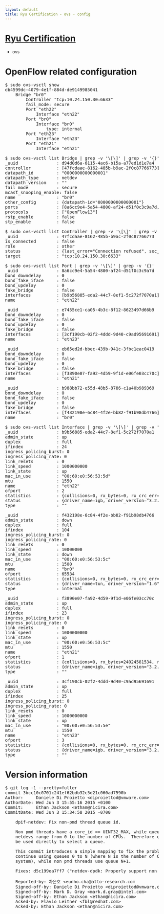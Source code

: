 ```yaml
---
layout: default
title: Ryu Certification - ovs - config
---
```

# [Ryu Certification](http://osrg.github.io/ryu/certification.html)
* ovs 

# OpenFlow related configuration
<pre>
$ sudo ovs-vsctl show
db4599dc-4079-4e1f-884d-de9149985041
    Bridge "br0"
        Controller "tcp:10.24.150.30:6633"
        fail_mode: secure
        Port "eth22"
            Interface "eth22"
        Port "br0"
            Interface "br0"
                type: internal
        Port "eth23"
            Interface "eth23"
        Port "eth21"
            Interface "eth21"

$ sudo ovs-vsctl list Bridge | grep -v '\[\]' | grep -v '{}'
_uuid               : d94d0d6a-6115-4ac6-b15a-a77ed1d1e7a4
controller          : [47fcdaae-8162-485b-b9ac-2f0c87766773]
datapath_id         : "0000000000000001"
datapath_type       : netdev
datapath_version    : "<built-in>"
fail_mode           : secure
mcast_snooping_enable: false
name                : "br0"
other_config        : {datapath-id="0000000000000001"}
ports               : [8a6cc9e4-5a54-4800-af24-d51f0c3c9a7d, b988bb72-e55d-48b5-8786-c1a40b989369, e7455ce1-ca05-4b3c-8f12-8623497d66b9, eb65ed2d-bbec-439b-941c-3fbc1eac0419]
protocols           : ["OpenFlow13"]
rstp_enable         : false
stp_enable          : false

$ sudo ovs-vsctl list Controller | grep -v '\[\]' | grep -v '{}'
_uuid               : 47fcdaae-8162-485b-b9ac-2f0c87766773
is_connected        : false
role                : other
status              : {last_error="Connection refused", sec_since_disconnect="2", state=BACKOFF}
target              : "tcp:10.24.150.30:6633"

$ sudo ovs-vsctl list Port | grep -v '\[\]' | grep -v '{}'
_uuid               : 8a6cc9e4-5a54-4800-af24-d51f0c3c9a7d
bond_downdelay      : 0
bond_fake_iface     : false
bond_updelay        : 0
fake_bridge         : false
interfaces          : [b9b56885-eda2-44c7-8ef1-5c272f7070a1]
name                : "eth22"

_uuid               : e7455ce1-ca05-4b3c-8f12-8623497d66b9
bond_downdelay      : 0
bond_fake_iface     : false
bond_updelay        : 0
fake_bridge         : false
interfaces          : [3cf190cb-02f2-4ddd-9d40-c9ad95691691]
name                : "eth23"

_uuid               : eb65ed2d-bbec-439b-941c-3fbc1eac0419
bond_downdelay      : 0
bond_fake_iface     : false
bond_updelay        : 0
fake_bridge         : false
interfaces          : [f3890e07-fa92-4d59-9f1d-e06fe03cc70c]
name                : "eth21"

_uuid               : b988bb72-e55d-48b5-8786-c1a40b989369
bond_downdelay      : 0
bond_fake_iface     : false
bond_updelay        : 0
fake_bridge         : false
interfaces          : [f432198e-6c84-4f2e-bb82-f91b98db4766]
name                : "br0"

$ sudo ovs-vsctl list Interface | grep -v '\[\]' | grep -v '{}'
_uuid               : b9b56885-eda2-44c7-8ef1-5c272f7070a1
admin_state         : up
duplex              : full
ifindex             : 24
ingress_policing_burst: 0
ingress_policing_rate: 0
link_resets         : 0
link_speed          : 1000000000
link_state          : up
mac_in_use          : "00:60:e0:56:53:5d"
mtu                 : 1550
name                : "eth22"
ofport              : 2
statistics          : {collisions=0, rx_bytes=0, rx_crc_err=0, rx_dropped=0, rx_errors=0, rx_frame_err=0, rx_over_err=0, rx_packets=0, tx_bytes=18089315792, tx_dropped=0, tx_errors=0, tx_packets=12064077}
status              : {driver_name=igb, driver_version="3.2.10-k", firmware_version="2.10-9"}
type                : ""

_uuid               : f432198e-6c84-4f2e-bb82-f91b98db4766
admin_state         : down
duplex              : full
ifindex             : 104
ingress_policing_burst: 0
ingress_policing_rate: 0
link_resets         : 0
link_speed          : 10000000
link_state          : down
mac_in_use          : "00:60:e0:56:53:5c"
mtu                 : 1500
name                : "br0"
ofport              : 65534
statistics          : {collisions=0, rx_bytes=0, rx_crc_err=0, rx_dropped=0, rx_errors=0, rx_frame_err=0, rx_over_err=0, rx_packets=0, tx_bytes=0, tx_dropped=0, tx_errors=0, tx_packets=0}
status              : {driver_name=tun, driver_version="1.6", firmware_version="N/A"}
type                : internal

_uuid               : f3890e07-fa92-4d59-9f1d-e06fe03cc70c
admin_state         : up
duplex              : full
ifindex             : 23
ingress_policing_burst: 0
ingress_policing_rate: 0
link_resets         : 0
link_speed          : 1000000000
link_state          : up
mac_in_use          : "00:60:e0:56:53:5c"
mtu                 : 1550
name                : "eth21"
ofport              : 1
statistics          : {collisions=0, rx_bytes=24024581534, rx_crc_err=0, rx_dropped=0, rx_errors=0, rx_frame_err=0, rx_over_err=0, rx_packets=16026376, tx_bytes=0, tx_dropped=0, tx_errors=0, tx_packets=0}
status              : {driver_name=igb, driver_version="3.2.10-k", firmware_version="2.10-9"}
type                : ""

_uuid               : 3cf190cb-02f2-4ddd-9d40-c9ad95691691
admin_state         : up
duplex              : full
ifindex             : 25
ingress_policing_burst: 0
ingress_policing_rate: 0
link_resets         : 0
link_speed          : 1000000000
link_state          : up
mac_in_use          : "00:60:e0:56:53:5e"
mtu                 : 1550
name                : "eth23"
ofport              : 3
statistics          : {collisions=0, rx_bytes=0, rx_crc_err=0, rx_dropped=0, rx_errors=0, rx_frame_err=0, rx_over_err=0, rx_packets=0, tx_bytes=1176922500, tx_dropped=0, tx_errors=0, tx_packets=784615}
status              : {driver_name=igb, driver_version="3.2.10-k", firmware_version="2.10-9"}
type                : ""
</pre>

# Version information
<pre>
$ git log -1 --pretty=fuller
commit 3bcc10c0701c241ef62bdb32c5d21c060ad7590b
Author:     Daniele Di Proietto &lt;diproiettod@vmware.com&gt;
AuthorDate: Wed Jun 3 15:55:16 2015 +0100
Commit:     Ethan Jackson &lt;ethan@nicira.com&gt;
CommitDate: Wed Jun 3 15:34:58 2015 -0700

    dpif-netdev: Fix non-pmd thread queue id.
    
    Non pmd threads have a core_id == UINT32_MAX, while queue ids used by
    netdevs range from 0 to the number of CPUs.  Therefore core ids cannot
    be used directly to select a queue.
    
    This commit introduces a simple mapping to fix the problem: pmd threads
    continue using queues 0 to N &#40;where N is the number of CPUs in the
    system&#41;, while non pmd threads use queue N+1.
    
    Fixes: d5c199ea7ff7 &#40;&quot;netdev-dpdk: Properly support non pmd threads.&quot;&#41;
    
    Reported-by: 차은호 &lt;eunho.cha@atto-research.com
    Signed-off-by: Daniele Di Proietto &lt;diproiettod@vmware.com&gt;
    Signed-off-by: Mark D. Gray &lt;mark.d.gray@intel.com&gt;
    Signed-off-by: Ethan Jackson &lt;ethan@nicira.com&gt;
    Acked-by: Flavio Leitner &lt;fbl@redhat.com&gt;
    Acked-by: Ethan Jackson &lt;ethan@nicira.com&gt;
</pre>
